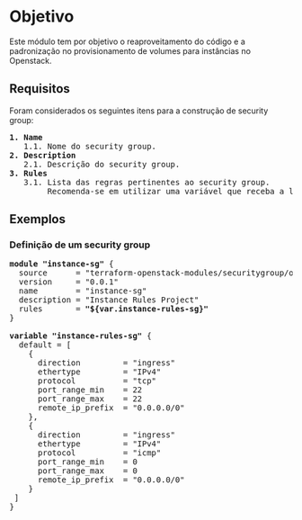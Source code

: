 # Objetivo
Este módulo tem por objetivo o reaproveitamento do código e a padronização no provisionamento de volumes para instâncias no Openstack.

## Requisitos
Foram considerados os seguintes itens para a construção de security group:
<pre>
<b>1. Name</b>
   1.1. Nome do security group.
<b>2. Description</b>
   2.1. Descrição do security group.
<b>3. Rules</b>
   3.1. Lista das regras pertinentes ao security group. 
        Recomenda-se em utilizar uma variável que receba a lista de regras.
</pre>   

## Exemplos
### Definição de um security group
<pre>
<b>module "instance-sg" </b>{
  source      = "terraform-openstack-modules/securitygroup/openstack"
  version     = "0.0.1"
  name        = "instance-sg"
  description = "Instance Rules Project"
  rules       = <b>"${var.instance-rules-sg}"</b>
}

<b>variable "instance-rules-sg"</b> {
  default = [
    {
      direction         = "ingress"
      ethertype         = "IPv4"
      protocol          = "tcp"
      port_range_min    = 22
      port_range_max    = 22
      remote_ip_prefix  = "0.0.0.0/0"
    },
    {
      direction         = "ingress"
      ethertype         = "IPv4"
      protocol          = "icmp"
      port_range_min    = 0
      port_range_max    = 0
      remote_ip_prefix  = "0.0.0.0/0"
    }
 ]
}
</pre>
